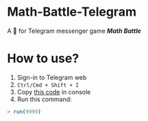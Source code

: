 # Math-Battle-Telegram
A :robot: for Telegram messenger game ***Math Battle***

# How to use?
1. Sign-in to Telegram web
2. `Ctrl/Cmd + Shift + I`
3. Copy [this code](https://github.com/314arhaam/math-battle-telegram/blob/master/math_battle_solver.js) in console
4. Run this command:
```javascript 
> run(9999)
```
